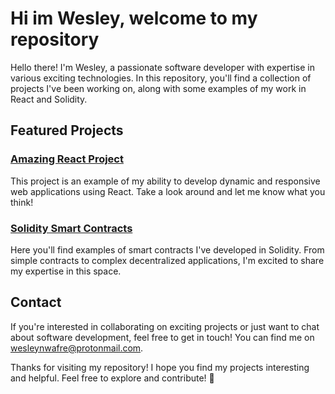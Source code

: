 # Hi im Wesley, welcome to my repository

Hello there! I'm Wesley, a passionate software developer with expertise in various exciting technologies. In this repository, you'll find a collection of projects I've been working on, along with some examples of my work in React and Solidity.

## Featured Projects

### [Amazing React Project](link_to_react_project)
This project is an example of my ability to develop dynamic and responsive web applications using React. Take a look around and let me know what you think!

### [Solidity Smart Contracts](link_to_solidity_project)
Here you'll find examples of smart contracts I've developed in Solidity. From simple contracts to complex decentralized applications, I'm excited to share my expertise in this space.

## Contact
If you're interested in collaborating on exciting projects or just want to chat about software development, feel free to get in touch! You can find me on wesleynwafre@protonmail.com.

Thanks for visiting my repository! I hope you find my projects interesting and helpful. Feel free to explore and contribute! 🚀
